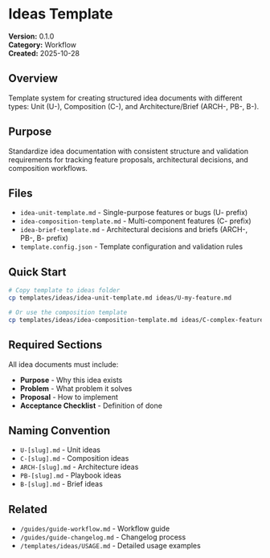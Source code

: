 # Ideas Template

**Version:** 0.1.0  
**Category:** Workflow  
**Created:** 2025-10-28

## Overview

Template system for creating structured idea documents with different types: Unit (U-), Composition (C-), and Architecture/Brief (ARCH-, PB-, B-).

## Purpose

Standardize idea documentation with consistent structure and validation requirements for tracking feature proposals, architectural decisions, and composition workflows.

## Files

- `idea-unit-template.md` - Single-purpose features or bugs (U- prefix)
- `idea-composition-template.md` - Multi-component features (C- prefix)
- `idea-brief-template.md` - Architectural decisions and briefs (ARCH-, PB-, B- prefix)
- `template.config.json` - Template configuration and validation rules

## Quick Start

```bash
# Copy template to ideas folder
cp templates/ideas/idea-unit-template.md ideas/U-my-feature.md

# Or use the composition template
cp templates/ideas/idea-composition-template.md ideas/C-complex-feature.md
```

## Required Sections

All idea documents must include:

- **Purpose** - Why this idea exists
- **Problem** - What problem it solves
- **Proposal** - How to implement
- **Acceptance Checklist** - Definition of done

## Naming Convention

- `U-[slug].md` - Unit ideas
- `C-[slug].md` - Composition ideas
- `ARCH-[slug].md` - Architecture ideas
- `PB-[slug].md` - Playbook ideas
- `B-[slug].md` - Brief ideas

## Related

- `/guides/guide-workflow.md` - Workflow guide
- `/guides/guide-changelog.md` - Changelog process
- `/templates/ideas/USAGE.md` - Detailed usage examples
